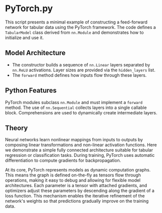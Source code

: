 # PyTorch.py

This script presents a minimal example of constructing a feed-forward network for tabular data using the PyTorch
framework. The code defines a `TabularModel` class derived from `nn.Module` and demonstrates how to initialize and use
it.

## Model Architecture

- The constructor builds a sequence of `nn.Linear` layers separated by `nn.ReLU` activations. Layer sizes are provided
  via the `hidden_layers` list.
- The `forward` method defines how inputs flow through these layers.

## Python Features

PyTorch modules subclass `nn.Module` and must implement a `forward` method. The use of `nn.Sequential` collects layers
into a single callable block. Comprehensions are used to dynamically create intermediate layers.

## Theory

Neural networks learn nonlinear mappings from inputs to outputs by composing linear transformations and non-linear
activation functions. Here we demonstrate a simple fully connected architecture suitable for tabular regression or
classification tasks. During training, PyTorch uses automatic differentiation to compute gradients for backpropagation.

At its core, PyTorch represents models as dynamic computation graphs. This means
the graph is defined on-the-fly as tensors flow through operations, making it
easy to debug and allowing for flexible model architectures. Each parameter is a
tensor with attached gradients, and optimizers adjust these parameters by
descending along the gradient of a loss function. This mechanism enables the
iterative refinement of the network's weights so that predictions gradually
improve on the training data.

